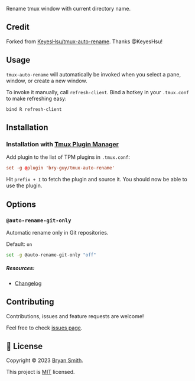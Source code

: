 Rename tmux window with current directory name.

## Credit

Forked from [KeyesHsu/tmux-auto-rename](https://github.com/KeyesHsu/tmux-auto-rename). Thanks @KeyesHsu!

## Usage

`tmux-auto-rename` will automatically be invoked when you select a pane, window, or create a new window.

To invoke it manually, call `refresh-client`. Bind a hotkey in your `.tmux.conf` to make refreshing easy:

```
bind R refresh-client
```

## Installation

### Installation with [Tmux Plugin Manager](https://github.com/tmux-plugins/tpm)

Add plugin to the list of TPM plugins in `.tmux.conf`:

```tmux.conf
set -g @plugin 'bry-guy/tmux-auto-rename'
```

Hit `prefix + I` to fetch the plugin and source it. You should now be able to use the plugin.


## Options

### `@auto-rename-git-only`

Automatic rename only in Git repositories.

Default: `on`

```sh
set -g @auto-rename-git-only "off"
```

##### Resources:
* [Changelog](CHANGELOG.md)


## Contributing

Contributions, issues and feature requests are welcome!

Feel free to check [issues page](https://github.com/bry-guy/tmux-auto-rename/issues). 

## 📝 License

Copyright © 2023 [Bryan Smith](https://github.com/bry-guy).

This project is [MIT](https://github.com/bry-guy/tmux-auto-rename/blob/main/LICENSE) licensed.
